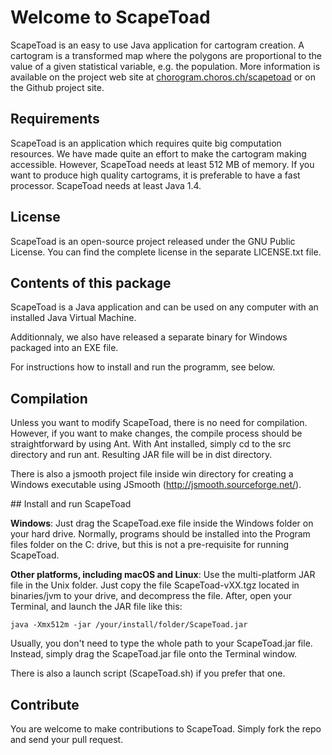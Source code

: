 # Welcome to ScapeToad


ScapeToad is an easy to use Java application for cartogram creation. A cartogram is a transformed map where the polygons are proportional to the value of a given statistical variable, e.g. the population. More information is available on the project web site at [chorogram.choros.ch/scapetoad](http://chorogram.choros.ch/scapetoad/) or on the Github project site.


## Requirements

ScapeToad is an application which requires quite big computation resources. We have made quite an effort to make the cartogram making accessible. However, ScapeToad needs at least 512 MB of memory. If you want to produce high quality cartograms, it is preferable to have a fast processor. ScapeToad needs at least Java 1.4.


## License

ScapeToad is an open-source project released under the GNU Public License. You can find the complete license in the separate LICENSE.txt file.


## Contents of this package

ScapeToad is a Java application and can be used on any computer with an installed Java Virtual Machine.

Additionnaly, we also have released a separate binary for Windows packaged into an EXE file.

For instructions how to install and run the programm, see below.


## Compilation

Unless you want to modify ScapeToad, there is no need for compilation. However, if you want to make changes, the compile process should be straightforward by using Ant. With Ant installed, simply cd to the src directory and run ant. Resulting JAR file will be in dist directory.

There is also a jsmooth project file inside win directory for creating a Windows 
executable using JSmooth (http://jsmooth.sourceforge.net/).


## Install and run ScapeToad

__Windows__: Just drag the ScapeToad.exe file inside the Windows folder on your hard drive. Normally, programs should be installed into the Program files folder on the C: drive, but this is not a pre-requisite for running ScapeToad.

__Other platforms, including macOS and Linux__: Use the multi-platform JAR file in the Unix folder. Just copy the file ScapeToad-vXX.tgz located in binaries/jvm to your drive, and decompress the file. After, open your Terminal, and launch the JAR file like this:

	java -Xmx512m -jar /your/install/folder/ScapeToad.jar

Usually, you don't need to type the whole path to your ScapeToad.jar file. Instead, simply drag the ScapeToad.jar file onto the Terminal window.

There is also a launch script (ScapeToad.sh) if you prefer that one.


## Contribute

You are welcome to make contributions to ScapeToad. Simply fork the repo and send your pull request. 
 
 